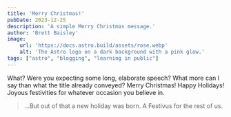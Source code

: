 ```yaml
---
title: 'Merry Christmas!'
pubDate: 2023-12-25
description: 'A simple Merry Christmas message.'
author: 'Brett Baisley'
image:
    url: 'https://docs.astro.build/assets/rose.webp'
    alt: 'The Astro logo on a dark background with a pink glow.'
tags: ["astro", "blogging", "learning in public"]
---
```


What? Were you expecting some long, elaborate speech? What more can I say than what the title already conveyed? Merry Christmas! Happy Holidays! Joyous festivities for whatever occasion you believe in.

> ...But out of that a new holiday was born. A Festivus for the rest of us. 